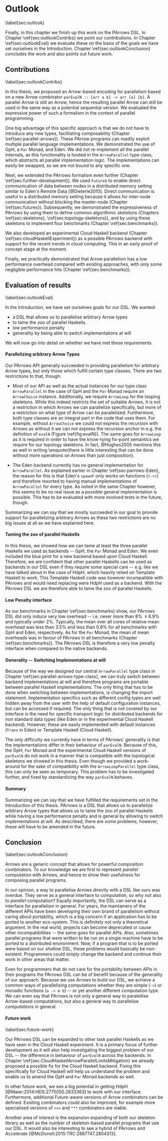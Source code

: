 # Outlook

\label{sec:outlook}

Finally, in this chapter we finish up this work on the PArrows DSL.
In Chapter \ref{sec:outlookContribs} we point our contributions.
In Chapter \ref{sec:outlookEval} we evaluate these on the basis of
the goals we have set ourselves in the Introduction. Chapter 
\ref{sec:outlookConclusion} concludes the work and also
points out future work.

## Contributions

\label{sec:outlookContribs}

In this thesis, we proposed an Arrow-based encoding for parallelism based on 
a new Arrow combinator `parEvalN :: [arr a b] -> arr [a] [b]`.
A parallel Arrow is still an Arrow, hence the resulting parallel
Arrow can still be used in the same way as a potential sequential version.
We evaluated the expressive power of such a formalism
in the context of parallel programming.

One big advantage of this specific approach is that we do not
have to introduce any new types, facilitating composability
(Chapter \ref{sec:parallel-arrows}).
These PArrow programs can readily exploit multiple parallel
language implementations. We demonstrated the use of GpH,
a `Par` Monad, and Eden. We did not re-implement all the parallel internals,
as this functionality is hosted in the `ArrowParallel` type class,
which abstracts all parallel implementation logic.
The implementations can easily be swapped, so we are not bound to any specific one.

Next, we extended the PArrows formalism even further
(Chapter \ref{sec:further-development}). We used
`Future`s to enable direct
communication of data between nodes in a distributed memory setting
similar to Eden's Remote Data [@Dieterle2010]. 
Direct communication is useful in a distributed memory setting because
it allows for inter-node communication without blocking the master-node
(Chapter \ref{sec:futures}).
Subsequently, we demonstrated the expressiveness of PArrows by using them to define
common algorithmic skeletons (Chapters \ref{sec:skeletons}, \ref{sec:topology-skeletons}),
and by using these skeletons to implement four benchmarks
(Chapter \ref{sec:benchmarks}).

We also developed an experimental Cloud Haskell backend (Chapter
\ref{sec:cloudHaskellExperiment}) as a possible PArrows backend with support
for the recent trends in cloud computing. This in an early proof of concept stage
at the moment.

Finally, we practically demonstrated that Arrow parallelism has a low performance
overhead compared with existing approaches, with only some negligible performance hits
(Chapter \ref{sec:benchmarks}).

## Evaluation of results

\label{sec:outlookEval}

In the Introduction, we have set ourselves goals for our DSL. We wanted:

- a DSL that allows us to parallelise arbitrary Arrow types
- to tame the zoo of parallel Haskells.
- low performance penalty
- generality by being able to switch implementations at will

We will now go into detail on whether we have met these requirements.

#### Parallelizing arbitrary Arrow Types

Our PArrows API generally succeeded in providing parallelism for arbitrary Arrow
types, but only those which fulfill certain type classes. There are two restrictions
to that, though:

- Most of our API
as well as the actual instances for our type class `ArrowParallel` in the
case of GpH and the `Par` Monad require an `ArrowChoice` instance. Additionally,
we require `ArrowLoop` for the looping skeletons. While this indeed restricts the
set of suitable Arrows, it is not a restriction in which Arrows we can parallelize
specifically, but more of a restriction on what type of Arrow can be parallelized.
Furthermore, both type classes are an integral part in the code that uses them.
For example, without `ArrowChoice` we could not express the recursion with Arrows as
without it we can not express the recursion anchor in e.g. the definition
of `evalN` (Figure \ref{fig:evalN}). The same goes for `ArrowLoop` as it
is required in order to have the know-tying fix-point semantics we require for
our topology skeletons. In fact, @Hughes2005 mentions this as well in writing
\enquote{there is little interesting that can be done without
more operations on Arrows than just composition}.

- The Eden backend currently has no general implementation for `ArrowParallel`.
As explained earlier in Chapter \ref{sec:parrows-Eden}, the reason for this is that Eden's `spawnF`
only works on functions (`(->)`) and therefore resorted to having manual implementations
of `ArrowParallel` for every type. As noted in the same Chapter however, this
seems to be no real issue as a possible general implementation is possible. This
has to be evaluated with more involved tests in the future, though.

Summarizing we can say that we mostly succeeded in our goal to provide support for parallelizing
arbitrary Arrows as these two restrictions are no big issues at all as we have explained here. 

#### Taming the zoo of parallel Haskells

In this thesis, we showed how we can tame at least the three parallel Haskells
we used as backends -- GpH, the `Par` Monad and Eden. We even included
the blue print for a new backend based upon Cloud Haskell. Therefore, we are confident that
other parallel Haskells can be used as backends in our DSL even if they require
some special care -- e.g. like we have talked about in the case of HdpH, which heavily relied
on Template Haskell to work. This Template Haskell code was however incompatible
with PArrows and would need replacing were HdpH used as a backend.
With the PArrows DSL we are therefore able to
tame the zoo of parallel Haskells.

#### Low Penalty interface

As our benchmarks in Chapter \ref{sec:benchmarks} show, our PArrows DSL did only
induce very low overhead -- i.e. never more than $8\% \; \pm 6.9\%$ and typically
under $2\%$. Typically, the mean over all
cores of relative mean overhead was less than $3.5\%$ and less than $0.8\%$
for all benchmarks with GpH and Eden, respectively. As for the `Par` Monad,
the mean of mean overheads was in favour of PArrows in all benchmarks
(Chapter \ref{sec:benchmarks}).
The PArrows DSL is therefore a very low penalty interface when compared
to the native backends.

#### Generality -- Switching Implementations at will

Because of the way we designed our central `ArrowParallel` type class
in Chapter \ref{sec:parallel-arrows-type-class}, we can truly switch between
backend implementations at will and therefore programs are portable
between parallel Haskell implementations. The only thing that has to be done
when switching between implementations, 
is changing the import statement.
Implementation specifics such as different config types are well hidden
away from the user with the help of default configuration instances, but
can be accessed if required. The only thing that is not covered
by our interface is the need for specific transport logic for
distributed backends for non standard
data types (like Eden or in the experimental Cloud Haskell backend).
However, these
are easily implemented with default instances (`Trans` in Eden) or
Template Haskell (Cloud Haskell).

The only difficulty we currently have in terms of PArrows' generality is that the
implementations differ in their behaviour of `parEvalN`.
Because of this, the GpH, `Par` Monad and the experimental Cloud Haskell
versions of `parEvalN` do not work in a manner that is compatible with 
the topological skeletons we showed in this thesis.
Even though we provided a work-around for the sake of compatibility 
with the `ArrowLoopParallel` type class, this can only be seen as temporary.
This problem has to be investigated further, and fixed by standardizing
the way `parEvalN` behaves.

#### Summary

Summarizing we can say that we have fulfilled the requirements set in the
Introduction of this thesis. PArrows is a DSL
that allows us to parallelize arbitrary Arrow types that allows us
to tame the zoo of parallel Haskells while having a low performance penalty
and is general by allowing to switch implementations at will.
As described, there are some problems, however, these will have to
be amended in the future.

## Conclusion

\label{sec:outlookConclusion}

Arrows are a generic concept that allows for powerful composition
combinators. To our knowledge we are first to represent
*parallel* computation with Arrows, and hence to show their usefulness for
composing parallel programs.

In our opinion, a way to parallelise Arrows directly with a DSL like ours was
overdue. They serve
as a general interface to computation, so why not also to *parallel* computation?
Equally importantly, the DSL can serve as a interface for 
parallelism in general. For years, the maintainers of the
different APIs
have been developing their own brand of parallelism without caring about portability,
which is a big concern if an application has to be ported to
another eco-system.
This is definitely not only a theoretical argument.
In the real world, projects can become
deprecated or cause other incompatibilities -- the same goes for parallel APIs.
Also, sometimes parallel programs that
were written to be run on a single machine have to be ported
to a distributed environment. Now, if a program that is to be ported were
based on our *shallow* DSL, these
problems would basically be non-existent.
Programmers could simply change the backend and
continue their work in other areas that matter.

Even for programmers that do not care for 
the portability between APIs in their programs the PArrows DSL
can be of benefit because of the generality of our approach.
Because we use Arrows to build our DSL, we achieve a common ways of parallelising
computations whether they are simple (`->`) or monadic
functions (`a -> m b`) -- or yet another different computation type.
We can even say that PArrows is not only a general way to paralellise Arrow-based
computations, but also a general way to parallelise *computations* in general.

#### Future work

\label{sec:future-work}

Our PArrows DSL can be expanded to other task parallel Haskells as we have seen in
the Cloud Haskell experiment. It is a primary focus of further development as it will
also help investigating the biggest problem of our DSL -- the difference in behaviour
of `parEvalN` across the backends. In Chapter \ref{sec:CloudHaskellArrowParallelLimitsMitigation}
we already proposed a possible fix for the Cloud Haskell backend. Fixing this
specifically for Cloud Haskell will help us understand the problem and enable
us to amend the GpH and `Par` Monad backends as well.

In other future work, we see a big potential in getting HdpH [@Maier:2014:HDS:2775050.2633363]
to work with our interface.
Furthermore, additional Future-aware versions of Arrow combinators can be defined.
Existing combinators could also be improved, for example more specialised
versions of `>>>` and `***` combinators are viable.

Another area of interest is the expansion expanding of 
both our skeleton library as well as the number of skeleton-based parallel
programs that
use our DSL. It would also be interesting to see a hybrid of PArrows and
Accelerate [@McDonell:2015:TRC:2887747.2804313].


